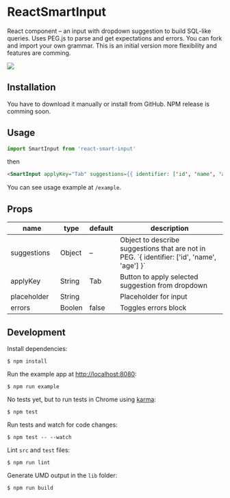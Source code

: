 # ReactSmartInput

React component – an input with dropdown suggestion to build SQL-like queries. Uses PEG.js to parse and get expectations and errors. You can fork and import your own grammar. This is an initial version more flexibility and features are comming.

![](https://raw.githubusercontent.com/LiveTyping/smart-input/master/example.gif)

## Installation

You have to download it manually or install from GitHub. NPM release is comming soon.

## Usage

```js
import SmartInput from 'react-smart-input'
```
then
```html
<SmartInput applyKey="Tab" suggestions={{ identifier: ['id', 'name', 'age'] }} placeholder="SQL-like query" errors={true}/>
```
You can see usage example at `/example`.

## Props

<table class="table table-bordered table-striped">
    <thead>
    <tr>
        <th style="width: 100px;">name</th>
        <th style="width: 50px;">type</th>
        <th style="width: 50px;">default</th>
        <th>description</th>
    </tr>
    </thead>
    <tbody>
        <tr>
          <td>suggestions</td>
          <td>Object</td>
          <td>–</td>
          <td>Object to describe suggestions that are not in PEG. `{ identifier: ['id', 'name', 'age'] }`</td>
        </tr>
        <tr>
          <td>applyKey</td>
          <td>String</td>
          <td>Tab</td>
          <td>Button to apply selected suggestion from dropdown</td>
        </tr>
        <tr>
          <td>placeholder</td>
          <td>String</td>
          <td></td>
          <td>Placeholder for input</td>
        </tr>
        <tr>
          <td>errors</td>
          <td>Boolen</td>
          <td>false</td>
          <td>Toggles errors block</td>
        </tr>
    </tbody>
</table>

## Development

Install dependencies:

```
$ npm install
```

Run the example app at [http://localhost:8080](http://localhost:8080):

```
$ npm run example
```

No tests yet, but to run tests in Chrome using [karma](https://github.com/karma-runner/karma):

```
$ npm test
```

Run tests and watch for code changes:

```
$ npm test -- --watch
```

Lint `src` and `test` files:

```
$ npm run lint
```

Generate UMD output in the `lib` folder:

```
$ npm run build
```
